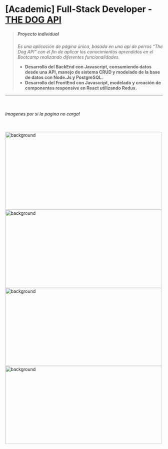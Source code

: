 # [Academic] Full-Stack Developer - [THE DOG API](https://app-dogs-tomas-di-bacco.vercel.app/) 


>  ##### Proyecto individual
> 
>  *Es una aplicación de página única, basada en una api de perros "The Dog API" con el fin de aplicar los conocimientos aprendidos en el Bootcamp realizando diferentes funcionalidades.*
>  
>  +  **Desarrollo del BackEnd con Javascript, consumiendo datos desde una API, manejo de sistema CRUD y modelado de la base de datos con Node.Js y PostgreSQL.**
>  +  **Desarrollo del FrontEnd con Javascript, modelado y creación de componentes responsive en React utilizando Redux.**

---

</br>

###### *Imagenes por si la pagina no carga!*

</br>

<img src="https://github.com/Tdibacco17/App-Proyecto-Individual-/blob/main/Imagenes/PiDogs.jpg" alt="background" width="500px" height="250px"/>
<img src="https://github.com/Tdibacco17/App-Proyecto-Individual-/blob/main/Imagenes/PiDogs2.png" alt="background" width="500px" height="250px"/>
<img src="https://github.com/Tdibacco17/App-Proyecto-Individual-/blob/main/Imagenes/PiDogs3.png" alt="background" width="500px" height="250px"/>
<img src="https://github.com/Tdibacco17/App-Proyecto-Individual-/blob/main/Imagenes/PiDogs4.png" alt="background" width="500px" height="250px"/>
